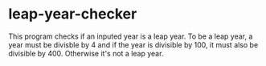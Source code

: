 # leap-year-checker
This program checks if an inputed year is a leap year. 
To be a leap year, a year must be divisble by 4 and if the year is divisible by 100, it must also be divisible by 400.
Otherwise it's not a leap year. 
